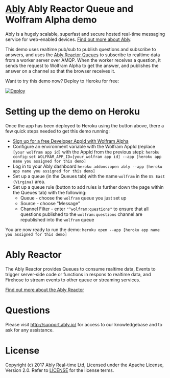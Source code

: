 # [Ably](https://www.ably.io) Ably Reactor Queue and Wolfram Alpha demo

Ably is a hugely scalable, superfast and secure hosted real-time messaging service for web-enabled devices. [Find out more about Ably](https://www.ably.io).

This demo uses realtime pub/sub to publish questions and subscribe to answers, and uses the [Ably Reactor Queues](https://www.ably.io/reactor) to subscribe to realtime data from a worker server over AMQP. When the worker receives a question, it sends the request to Wolfram Alpha to get the answer, and publishes the answer on a channel so that the browser receives it.

Want to try this demo now? Deploy to Heroku for free:

[![Deploy](https://www.herokucdn.com/deploy/button.svg)](https://heroku.com/deploy?template=https://github.com/ably/tutorials/tree/queue-wolfram-alpha-nodejs)

# Setting up the demo on Heroku

Once the app has been deployed to Heroku using the button above, there a few quick steps needed to get this demo running:

* [Sign up for a free Developer AppId with Wolfram Alpha](http://developer.wolframalpha.com/)
* Configure an environment variable with the Wolfram AppId (replace `[your wolfram app id]` with the AppId from the previous step): `heroku config:set WOLFRAM_APP_ID=[your wolfram app id] --app [heroku app name you assigned for this demo]`
* Log in to your Ably dashboard `heroku addons:open ably --app [heroku app name you assigned for this demo]`
* Set up a queue (in the Queues tab) with the name `wolfram` in the `US East (Virgina)` area.
* Set up a queue rule (button to add rules is further down the page within the Queues tab) with the following:
  * Queue - choose the `wolfram` queue you just set up
  * Source - choose "Message"
  * Channel Filter - enter `"^wolfram:questions"` to ensure that all questions published to the `wolfram:questions` channel are republished into the `wolfram` queue

You are now ready to run the demo: `heroku open --app [heroku app name you assigned for this demo]`

# Ably Reactor

The Ably Reactor provides Queues to consume realtime data, Events to trigger server-side code or functions in respons to realtime data, and Firehose to stream events to other queue or streaming services.

[Find out more about the Ably Reactor](https://www.ably.io/reactor)

# Questions

Please visit http://support.ably.io/ for access to our knowledgebase and to ask for any assistance.

# License

Copyright (c) 2017 Ably Real-time Ltd, Licensed under the Apache License, Version 2.0. Refer to [LICENSE](./LICENSE) for the license terms.
